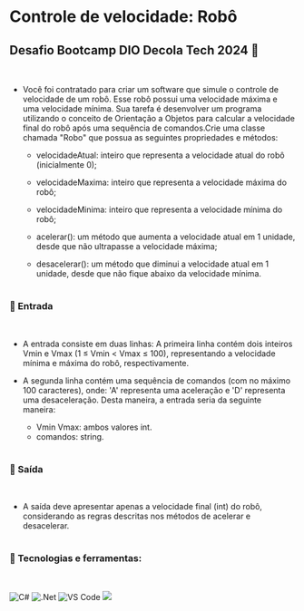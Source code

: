 # Controle de velocidade: Robô 

## Desafio Bootcamp DIO Decola Tech 2024 🚀 
</br>  

- Você foi contratado para criar um software que simule o controle de velocidade de um robô. Esse robô possui uma velocidade máxima e uma velocidade mínima. Sua tarefa é desenvolver um programa  utilizando o conceito de Orientação a Objetos para calcular a velocidade final do robô após uma sequência de comandos.Crie uma classe chamada "Robo" que possua as seguintes propriedades e métodos:

  - velocidadeAtual: inteiro que representa a velocidade atual do robô (inicialmente 0);

  - velocidadeMaxima: inteiro que representa a velocidade máxima do robô;

  - velocidadeMinima: inteiro que representa a velocidade mínima do robô;

  - acelerar(): um método que aumenta a velocidade atual em 1 unidade, desde que não ultrapasse a velocidade máxima;

  - desacelerar(): um método que diminui a velocidade atual em 1 unidade, desde que não fique abaixo da velocidade mínima.
#
### 📌 Entrada
</br>  

- A entrada consiste em duas linhas: A primeira linha contém dois inteiros Vmin e Vmax (1 ≤ Vmin < Vmax ≤ 100), representando a velocidade mínima e máxima do robô, respectivamente.

- A segunda linha contém uma sequência de comandos (com no máximo 100 caracteres), onde: 'A' representa uma aceleração e 'D' representa uma desaceleração. Desta maneira, a entrada seria da seguinte maneira:

  - Vmin Vmax: ambos valores int.
  - comandos: string.
#
### 📌 Saída
</br>

- A saída deve apresentar apenas a velocidade final (int)  do robô, considerando as regras descritas nos métodos de acelerar e desacelerar.
#
### 📌 Tecnologias e ferramentas:

</br>

<div>

![C#](https://img.shields.io/badge/c%23-%23239120.svg?style=for-the-badge&logo=csharp&logoColor=white)
![.Net](https://img.shields.io/badge/.NET-5C2D91?style=for-the-badge&logo=.net&logoColor=white)
![VS Code](https://img.shields.io/badge/VS%20Code-0078d7.svg?style=for-the-badge&logo=visual-studio-code&logoColor=white)
<a href="https://www.dio.me/" target="_blank"><img src="https://img.shields.io/badge/dio-%23323330.svg?style=for-the-badge&logo=Color=%23F7DF1E" target="_blank"></a>
</div>